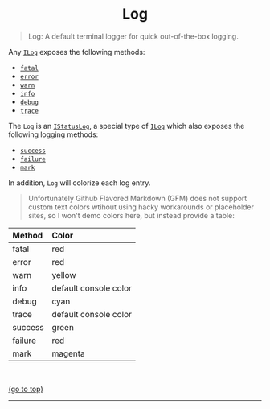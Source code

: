 # <h1 id="top" align="center">Log</h1> #

> Log: A default terminal logger for quick out-of-the-box logging.

Any [`ILog`](#ilog) exposes the following methods:

- [`fatal`](iLog#fatal)
- [`error`](iLog#error)
- [`warn`](iLog#warn)
- [`info`](iLog#info)
- [`debug`](iLog#debug)
- [`trace`](iLog#trace)

The `Log` is an [`IStatusLog`](iStatusLog), a special type of [`ILog`](ilog) which also exposes the following logging methods:

- [`success`](iStatusLog#success)
- [`failure`](iStatusLog##failure)
- [`mark`](iStatusLog##mark)

In addition, `Log` will colorize each log entry.

> Unfortunately Github Flavored Markdown (GFM) does not support custom text colors wtihout using hacky workarounds or placeholder sites, so I won't demo colors here, but instead provide a table:

|Method|Color|
|:---|:---|
|fatal|red|
|error|red|
|warn|yellow|
|info|default console color|
|debug|cyan|
|trace|default console color|
|success|green|
|failure|red|
|mark|magenta|

<br>

<a href="#top">(go to top)</a>

----

[iLog]: iLog.md
[iStatusLog]: iStatusLog.md
